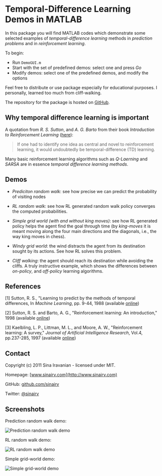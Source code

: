 # Temporal-Difference Learning Demos in MATLAB

In this package you will find MATLAB codes which demonstrate some selected examples of *temporal-difference learning* methods in *prediction problems* and in *reinforcement learning*.

To begin:

* Run `DemoGUI.m`
* Start with the set of predefined demos: select one and press *Go*
* Modify demos: select one of the predefined demos, and modify the options

Feel free to distribute or use package especially for educational purposes. I personally, learned too much from cliff-walking. 

The repository for the package is hosted on [GitHub](https://github.com/sinairv/Temporal-Difference-Learning).

## Why temporal difference learning is important

A quotation from *R. S. Sutton*, and *A. G. Barto* from their book *Introduction to Reinforcement Learning* ([here](http://www.cs.ualberta.ca/~sutton/book/ebook/node60.html)):

> If one had to identify one idea as central and novel to reinforcement learning, it would undoubtedly be temporal-difference (TD) learning. 

Many basic reinforcement learning algorithms such as *Q-Laerning* and *SARSA* are in essence *temporal difference learning methods*.

## Demos

* *Prediciton random walk*: see how precise we can predict the probability of visiting nodes

* *RL random walk*: see how RL generated random walk policy converges the computed probabilities.

* *Simple grid world (with and without king moves)*: see how RL generated policy helps the agent find the goal through time (by *king-moves* it is meant moving along the four main directions and the diagonals, i.e., the way king moves in chess).

* *Windy grid world*: the wind distracts the agent from its destination sought by its actions. See how RL solves this problem.

* *Cliff walking*: the agent should reach its destination while avoiding the cliffs. A truly instructive example, which shows the differences between *on-policy*, and *off-policy* learning algorithms. 

## References

[1] Sutton, R. S., "Learning to predict by the methods of temporal differences, In *Machine Learning*, pp. 9-44, 1988 (available [online](http://webdocs.cs.ualberta.ca/~sutton/papers/sutton-88.pdf))

[2] Sutton, R. S. and Barto, A. G., "Reinforcement learning: An introduction," 1998 (available [online](http://webdocs.cs.ualberta.ca/~sutton/book/ebook/the-book.html))

[3] Kaelbling, L. P., Littman, M. L., and Moore, A. W., "Reinforcement learning: A survey," *Journal of Artificial Intelligence Research*, Vol.4, pp.237-285, 1997 (available [online](http://www.jair.org/media/301/live-301-1562-jair.pdf))

## Contact

Copyright (c) 2011 Sina Iravanian - licensed under MIT.

Homepage: [www.sinairv.com](http://www.sinairv.com)

GitHub: [github.com/sinairv](https://github.com/sinairv)

Twitter: [@sinairv](http://www.twitter.com/sinairv)

## Screenshots

Prediction random walk demo:

![Prediction random walk demo](http://sinairv.github.io/Temporal-Difference-Learning/images/PrdRandomWalk.png)

RL random walk demo:

![RL random walk demo](http://sinairv.github.io/Temporal-Difference-Learning/images/RLRandomWalk.png)

Simple grid-world demo:

![Simple grid-world demo](http://sinairv.github.io/Temporal-Difference-Learning/images/GridWorlds.png)
